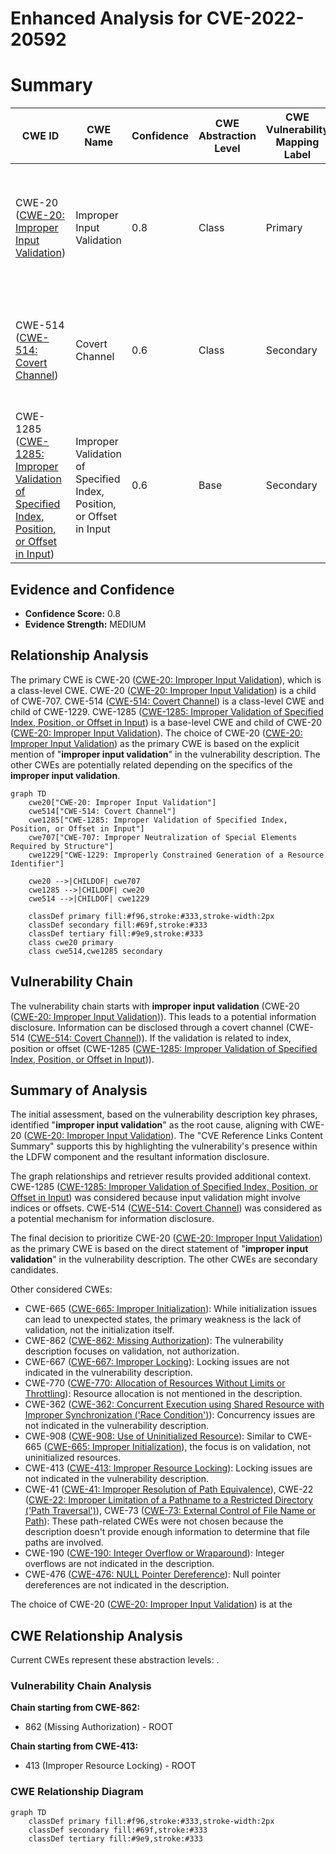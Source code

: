 # Enhanced Analysis for CVE-2022-20592

# Summary
| CWE ID | CWE Name | Confidence | CWE Abstraction Level | CWE Vulnerability Mapping Label | CWE-Vulnerability Mapping Notes |
|---|---|---|---|---|---|
| CWE-20 ([CWE-20: Improper Input Validation](https://cwe.mitre.org/data/definitions/20.html)) | Improper Input Validation | 0.8 | Class | Primary | Allowed-with-Review, The vulnerability description explicitly states "**improper input validation**". |
| CWE-514 ([CWE-514: Covert Channel](https://cwe.mitre.org/data/definitions/514.html)) | Covert Channel | 0.6 | Class | Secondary | Allowed-with-Review, Information disclosure can occur through a covert channel. |
| CWE-1285 ([CWE-1285: Improper Validation of Specified Index, Position, or Offset in Input](https://cwe.mitre.org/data/definitions/1285.html)) | Improper Validation of Specified Index, Position, or Offset in Input | 0.6 | Base | Secondary | Allowed, if the input validation relates to index, position or offset. |

## Evidence and Confidence

*   **Confidence Score:** 0.8
*   **Evidence Strength:** MEDIUM

## Relationship Analysis
The primary CWE is CWE-20 ([CWE-20: Improper Input Validation](https://cwe.mitre.org/data/definitions/20.html)), which is a class-level CWE. CWE-20 ([CWE-20: Improper Input Validation](https://cwe.mitre.org/data/definitions/20.html)) is a child of CWE-707. CWE-514 ([CWE-514: Covert Channel](https://cwe.mitre.org/data/definitions/514.html)) is a class-level CWE and child of CWE-1229. CWE-1285 ([CWE-1285: Improper Validation of Specified Index, Position, or Offset in Input](https://cwe.mitre.org/data/definitions/1285.html)) is a base-level CWE and child of CWE-20 ([CWE-20: Improper Input Validation](https://cwe.mitre.org/data/definitions/20.html)). The choice of CWE-20 ([CWE-20: Improper Input Validation](https://cwe.mitre.org/data/definitions/20.html)) as the primary CWE is based on the explicit mention of "**improper input validation**" in the vulnerability description. The other CWEs are potentially related depending on the specifics of the **improper input validation**.

```mermaid
graph TD
    cwe20["CWE-20: Improper Input Validation"]
    cwe514["CWE-514: Covert Channel"]
    cwe1285["CWE-1285: Improper Validation of Specified Index, Position, or Offset in Input"]
    cwe707["CWE-707: Improper Neutralization of Special Elements Required by Structure"]
    cwe1229["CWE-1229: Improperly Constrained Generation of a Resource Identifier"]

    cwe20 -->|CHILDOF| cwe707
    cwe1285 -->|CHILDOF| cwe20
    cwe514 -->|CHILDOF| cwe1229

    classDef primary fill:#f96,stroke:#333,stroke-width:2px
    classDef secondary fill:#69f,stroke:#333
    classDef tertiary fill:#9e9,stroke:#333
    class cwe20 primary
    class cwe514,cwe1285 secondary
```

## Vulnerability Chain
The vulnerability chain starts with **improper input validation** (CWE-20 ([CWE-20: Improper Input Validation](https://cwe.mitre.org/data/definitions/20.html))). This leads to a potential information disclosure. Information can be disclosed through a covert channel (CWE-514 ([CWE-514: Covert Channel](https://cwe.mitre.org/data/definitions/514.html))). If the validation is related to index, position or offset (CWE-1285 ([CWE-1285: Improper Validation of Specified Index, Position, or Offset in Input](https://cwe.mitre.org/data/definitions/1285.html))).

## Summary of Analysis
The initial assessment, based on the vulnerability description key phrases, identified "**improper input validation**" as the root cause, aligning with CWE-20 ([CWE-20: Improper Input Validation](https://cwe.mitre.org/data/definitions/20.html)). The "CVE Reference Links Content Summary" supports this by highlighting the vulnerability's presence within the LDFW component and the resultant information disclosure.

The graph relationships and retriever results provided additional context. CWE-1285 ([CWE-1285: Improper Validation of Specified Index, Position, or Offset in Input](https://cwe.mitre.org/data/definitions/1285.html)) was considered because input validation might involve indices or offsets. CWE-514 ([CWE-514: Covert Channel](https://cwe.mitre.org/data/definitions/514.html)) was considered as a potential mechanism for information disclosure.

The final decision to prioritize CWE-20 ([CWE-20: Improper Input Validation](https://cwe.mitre.org/data/definitions/20.html)) as the primary CWE is based on the direct statement of "**improper input validation**" in the vulnerability description. The other CWEs are secondary candidates.

Other considered CWEs:

*   CWE-665 ([CWE-665: Improper Initialization](https://cwe.mitre.org/data/definitions/665.html)): While initialization issues can lead to unexpected states, the primary weakness is the lack of validation, not the initialization itself.
*   CWE-862 ([CWE-862: Missing Authorization](https://cwe.mitre.org/data/definitions/862.html)): The vulnerability description focuses on validation, not authorization.
*   CWE-667 ([CWE-667: Improper Locking](https://cwe.mitre.org/data/definitions/667.html)): Locking issues are not indicated in the vulnerability description.
*   CWE-770 ([CWE-770: Allocation of Resources Without Limits or Throttling](https://cwe.mitre.org/data/definitions/770.html)): Resource allocation is not mentioned in the description.
*   CWE-362 ([CWE-362: Concurrent Execution using Shared Resource with Improper Synchronization ('Race Condition')](https://cwe.mitre.org/data/definitions/362.html)): Concurrency issues are not indicated in the vulnerability description.
*   CWE-908 ([CWE-908: Use of Uninitialized Resource](https://cwe.mitre.org/data/definitions/908.html)): Similar to CWE-665 ([CWE-665: Improper Initialization](https://cwe.mitre.org/data/definitions/665.html)), the focus is on validation, not uninitialized resources.
*   CWE-413 ([CWE-413: Improper Resource Locking](https://cwe.mitre.org/data/definitions/413.html)): Locking issues are not indicated in the vulnerability description.
*   CWE-41 ([CWE-41: Improper Resolution of Path Equivalence](https://cwe.mitre.org/data/definitions/41.html)), CWE-22 ([CWE-22: Improper Limitation of a Pathname to a Restricted Directory ('Path Traversal')](https://cwe.mitre.org/data/definitions/22.html)), CWE-73 ([CWE-73: External Control of File Name or Path](https://cwe.mitre.org/data/definitions/73.html)): These path-related CWEs were not chosen because the description doesn't provide enough information to determine that file paths are involved.
*   CWE-190 ([CWE-190: Integer Overflow or Wraparound](https://cwe.mitre.org/data/definitions/190.html)): Integer overflows are not indicated in the description.
*   CWE-476 ([CWE-476: NULL Pointer Dereference](https://cwe.mitre.org/data/definitions/476.html)): Null pointer dereferences are not indicated in the description.

The choice of CWE-20 ([CWE-20: Improper Input Validation](https://cwe.mitre.org/data/definitions/20.html)) is at the


## CWE Relationship Analysis

Current CWEs represent these abstraction levels: .


### Vulnerability Chain Analysis

**Chain starting from CWE-862:**
- 862 (Missing Authorization) - ROOT


**Chain starting from CWE-413:**
- 413 (Improper Resource Locking) - ROOT



### CWE Relationship Diagram

```mermaid
graph TD
    classDef primary fill:#f96,stroke:#333,stroke-width:2px
    classDef secondary fill:#69f,stroke:#333
    classDef tertiary fill:#9e9,stroke:#333
```